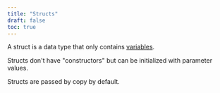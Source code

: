 ```yaml
---
title: "Structs"
draft: false
toc: true
---
```


A struct is a data type that only contains [variables](../variables).

Structs don't have "constructors" but can be initialized with parameter values.

Structs are passed by copy by default.
